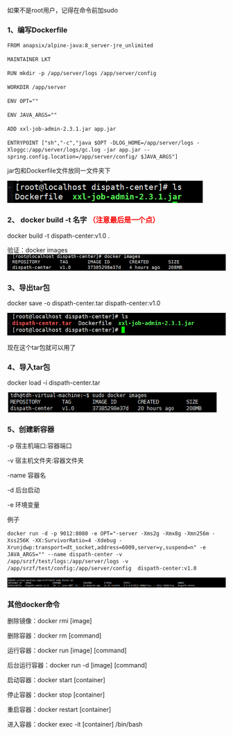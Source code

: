 如果不是root用户，记得在命令前加sudo

### 1、编写Dockerfile

    FROM anapsix/alpine-java:8_server-jre_unlimited

    MAINTAINER LKT
    
    RUN mkdir -p /app/server/logs /app/server/config
    
    WORKDIR /app/server
    
    ENV OPT=""
    
    ENV JAVA_ARGS=""

    ADD xxl-job-admin-2.3.1.jar app.jar

    ENTRYPOINT ["sh","-c","java $OPT -DLOG_HOME=/app/server/logs -Xloggc:/app/server/logs/gc.log -jar app.jar --spring.config.location=/app/server/config/ $JAVA_ARGS"]


jar包和Dockerfile文件放同一文件夹下


![1707187838993](img/1707187838993.png)

### 2、 docker build -t 名字  <font color= "red">（注意最后是一个点）</font>

docker build -t dispath-center:v1.0 .

验证：docker images![1707187701579](img/1707187701579.png)

### 3、导出tar包

docker save -o dispath-center.tar dispath-center:v1.0

![1707188753391](img/1707188753391.png)

现在这个tar包就可以用了

### 4、导入tar包

docker load -i dispath-center.tar

![1707188828415](img/1707188828415.png)

### 5、创建新容器

-p 宿主机端口:容器端口

-v 宿主机文件夹:容器文件夹

-name 容器名

-d 后台启动

-e 环境变量

例子

```
docker run -d -p 9012:8080 -e OPT="-server -Xms2g -Xmx8g -Xmn256m -Xss256K -XX:SurvivorRatio=4 -Xdebug -Xrunjdwp:transport=dt_socket,address=6009,server=y,suspend=n" -e JAVA_ARGS="" --name dispath-center -v /app/srzf/test/logs:/app/server/logs -v /app/srzf/test/config:/app/server/config  dispath-center:v1.0
```
![1707207838948](img/1707207838948.png)


### 其他docker命令

删除镜像：docker rmi  [image]

删除容器：docker rm  [command]

运行容器：docker run [image] [command]

后台运行容器：docker run -d [image] [command]

启动容器：docker start [container]

停止容器：docker stop [container]

重启容器：docker restart [container]

进入容器：docker exec -it [container] /bin/bash